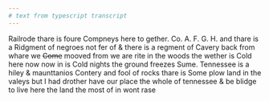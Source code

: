 ```yaml
---
# text from typescript transcript
---
```

Railrode thare is foure Compneys here to gether. Co. A. F. G. H. and thare is a Ridgment of negroes not fer of & there is a regment of Cavery back from whare we ~~Come~~ mooved from  we are rite in the woods  the wether is Cold here now now in is Cold nights the ground freezes Sume. Tennessee is a hiley & maunttanios Contery and fool of rocks thare is Some plow land in the valeys but I had drother have our place the whole of tennessee & be blidge to live here  the land the most of in wont rase